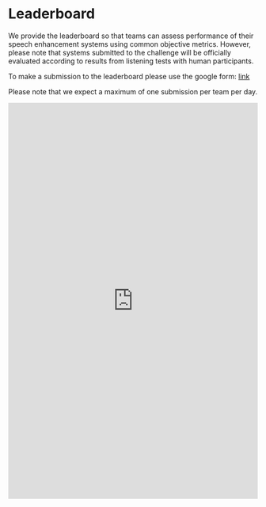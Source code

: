 # Leaderboard

We provide the leaderboard so that teams can assess performance of their speech enhancement systems using common objective metrics. 
However, please note that systems submitted to the challenge will be officially evaluated according to results from listening tests with human participants.

To make a submission to the leaderboard please use the google form: <a href="https://forms.gle/AyFVNF2D1aSQdvKD8" target="_blank" style="colour:blue"> link </a>

Please note that we expect a maximum of one submission per team per day. 

<iframe src="https://mandargogate.github.io/avsec2025/" style="width:100%; height:800px;" scrolling="auto" frameBorder="0"></iframe>

